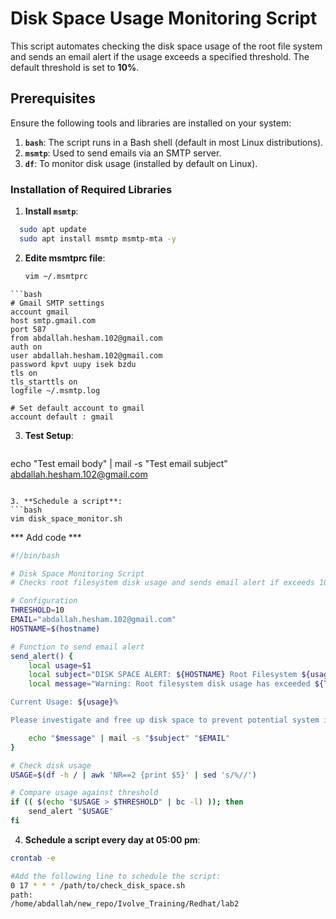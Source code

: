 # Disk Space Usage Monitoring Script

This script automates checking the disk space usage of the root file system and sends an email alert if the usage exceeds a specified threshold. The default threshold is set to **10%**.

## Prerequisites

Ensure the following tools and libraries are installed on your system:

1. **`bash`**: The script runs in a Bash shell (default in most Linux distributions).
2. **`msmtp`**: Used to send emails via an SMTP server.
3. **`df`**: To monitor disk usage (installed by default on Linux).

### Installation of Required Libraries

1. **Install `msmtp`**:
 ```bash
   sudo apt update
   sudo apt install msmtp msmtp-mta -y
```
2. **Edite msmtprc file**:
   ```bash
   vim ~/.msmtprc
```
```bash
# Gmail SMTP settings
account gmail
host smtp.gmail.com
port 587
from abdallah.hesham.102@gmail.com
auth on
user abdallah.hesham.102@gmail.com
password kpvt uupy isek bzdu
tls on
tls_starttls on
logfile ~/.msmtp.log

# Set default account to gmail
account default : gmail
```
3. **Test Setup**:
   ```bash
  echo "Test email body" | mail -s "Test email subject" abdallah.hesham.102@gmail.com
```

3. **Schedule a script**:
```bash
vim disk_space_monitor.sh
```
*** Add code ***
```bash
#!/bin/bash

# Disk Space Monitoring Script
# Checks root filesystem disk usage and sends email alert if exceeds 10% threshold

# Configuration
THRESHOLD=10
EMAIL="abdallah.hesham.102@gmail.com"
HOSTNAME=$(hostname)

# Function to send email alert
send_alert() {
    local usage=$1
    local subject="DISK SPACE ALERT: ${HOSTNAME} Root Filesystem ${usage}% Full"
    local message="Warning: Root filesystem disk usage has exceeded ${THRESHOLD}%!

Current Usage: ${usage}%

Please investigate and free up disk space to prevent potential system issues."

    echo "$message" | mail -s "$subject" "$EMAIL"
}

# Check disk usage
USAGE=$(df -h / | awk 'NR==2 {print $5}' | sed 's/%//')

# Compare usage against threshold
if (( $(echo "$USAGE > $THRESHOLD" | bc -l) )); then
    send_alert "$USAGE"
fi
```

4. **Schedule a script every day at 05:00 pm**:
```bash
crontab -e

#Add the following line to schedule the script:
0 17 * * * /path/to/check_disk_space.sh
path:
/home/abdallah/new_repo/Ivolve_Training/Redhat/lab2
``` 


